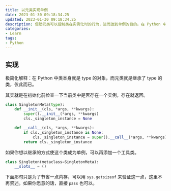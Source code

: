 ```yaml
---
title: 以元类实现单例
date: 2023-01-30 09:18:34.25
updated: 2023-01-30 09:18:34.25
description: 借助元类可以控制类在实例化时的行为，进而达到单例的目的。在 Python 中类本身就是 type 的对象，而元类就是继承了 type 的类，仅此而已。
categories: 
- Learn
tags: 
- Python
---
```


## 实现

极简化解释：在 Python 中类本身就是 type 的对象，而元类就是继承了 type 的类，仅此而已。

其实就是在初始化前检查一下当前类中是否存在一个实例，存在就返回。

```python
class SingletonMeta(type):
    def __init__(cls, *args, **kwargs):
        super().__init__(*args, **kwargs)
        cls._singleton_instance = None

    def __call__(cls, *args, **kwargs):
        if cls._singleton_instance is None:
            cls._singleton_instance = super().__call__(*args, **kwargs)
        return cls._singleton_instance
```

如果你想以继承的方式使这个类成为单例，可以再添加一个工具类。

```python
class Singleton(metaclass=SingletonMeta):
    __slots__ = ()
```

下面那句只是为了节省一点内存，可以用 `sys.getsizeof` 来验证这一点，这里不再赘述。如果你愿意的话，直接 `pass` 也可以。
